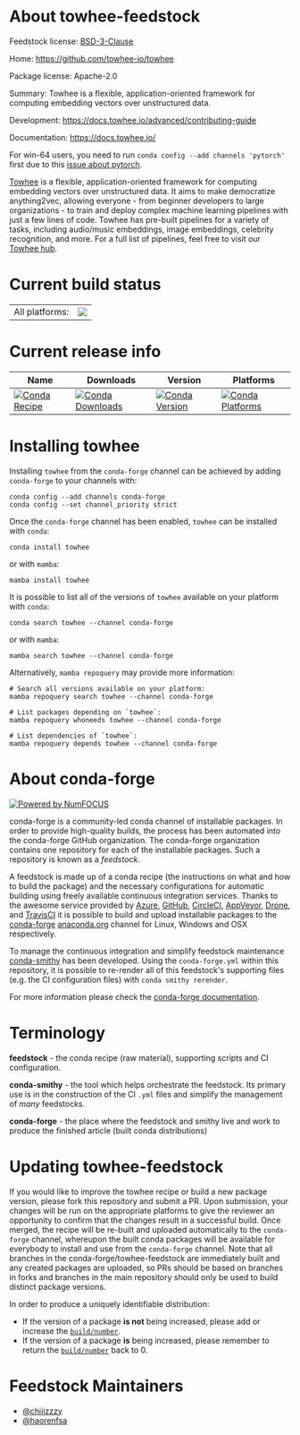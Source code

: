 About towhee-feedstock
======================

Feedstock license: [BSD-3-Clause](https://github.com/conda-forge/towhee-feedstock/blob/main/LICENSE.txt)

Home: https://github.com/towhee-io/towhee

Package license: Apache-2.0

Summary: Towhee is a flexible, application-oriented framework for computing embedding vectors over unstructured data.

Development: https://docs.towhee.io/advanced/contributing-guide

Documentation: https://docs.towhee.io/

For win-64 users, you need to run `conda config --add channels 'pytorch'` first due to this [issue about pytorch](https://github.com/conda-forge/pytorch-cpu-feedstock/issues/32).

[Towhee](https://towhee.io/) is a flexible, application-oriented framework for computing embedding vectors over unstructured data.
It aims to make democratize anything2vec, allowing everyone - from beginner developers to large organizations -
to train and deploy complex machine learning pipelines with just a few lines of code.
Towhee has pre-built pipelines for a variety of tasks, including audio/music embeddings, image embeddings, celebrity recognition, and more.
For a full list of pipelines, feel free to visit our [Towhee hub](https://hub.towhee.io/).


Current build status
====================


<table><tr><td>All platforms:</td>
    <td>
      <a href="https://dev.azure.com/conda-forge/feedstock-builds/_build/latest?definitionId=14910&branchName=main">
        <img src="https://dev.azure.com/conda-forge/feedstock-builds/_apis/build/status/towhee-feedstock?branchName=main">
      </a>
    </td>
  </tr>
</table>

Current release info
====================

| Name | Downloads | Version | Platforms |
| --- | --- | --- | --- |
| [![Conda Recipe](https://img.shields.io/badge/recipe-towhee-green.svg)](https://anaconda.org/conda-forge/towhee) | [![Conda Downloads](https://img.shields.io/conda/dn/conda-forge/towhee.svg)](https://anaconda.org/conda-forge/towhee) | [![Conda Version](https://img.shields.io/conda/vn/conda-forge/towhee.svg)](https://anaconda.org/conda-forge/towhee) | [![Conda Platforms](https://img.shields.io/conda/pn/conda-forge/towhee.svg)](https://anaconda.org/conda-forge/towhee) |

Installing towhee
=================

Installing `towhee` from the `conda-forge` channel can be achieved by adding `conda-forge` to your channels with:

```
conda config --add channels conda-forge
conda config --set channel_priority strict
```

Once the `conda-forge` channel has been enabled, `towhee` can be installed with `conda`:

```
conda install towhee
```

or with `mamba`:

```
mamba install towhee
```

It is possible to list all of the versions of `towhee` available on your platform with `conda`:

```
conda search towhee --channel conda-forge
```

or with `mamba`:

```
mamba search towhee --channel conda-forge
```

Alternatively, `mamba repoquery` may provide more information:

```
# Search all versions available on your platform:
mamba repoquery search towhee --channel conda-forge

# List packages depending on `towhee`:
mamba repoquery whoneeds towhee --channel conda-forge

# List dependencies of `towhee`:
mamba repoquery depends towhee --channel conda-forge
```


About conda-forge
=================

[![Powered by
NumFOCUS](https://img.shields.io/badge/powered%20by-NumFOCUS-orange.svg?style=flat&colorA=E1523D&colorB=007D8A)](https://numfocus.org)

conda-forge is a community-led conda channel of installable packages.
In order to provide high-quality builds, the process has been automated into the
conda-forge GitHub organization. The conda-forge organization contains one repository
for each of the installable packages. Such a repository is known as a *feedstock*.

A feedstock is made up of a conda recipe (the instructions on what and how to build
the package) and the necessary configurations for automatic building using freely
available continuous integration services. Thanks to the awesome service provided by
[Azure](https://azure.microsoft.com/en-us/services/devops/), [GitHub](https://github.com/),
[CircleCI](https://circleci.com/), [AppVeyor](https://www.appveyor.com/),
[Drone](https://cloud.drone.io/welcome), and [TravisCI](https://travis-ci.com/)
it is possible to build and upload installable packages to the
[conda-forge](https://anaconda.org/conda-forge) [anaconda.org](https://anaconda.org/)
channel for Linux, Windows and OSX respectively.

To manage the continuous integration and simplify feedstock maintenance
[conda-smithy](https://github.com/conda-forge/conda-smithy) has been developed.
Using the ``conda-forge.yml`` within this repository, it is possible to re-render all of
this feedstock's supporting files (e.g. the CI configuration files) with ``conda smithy rerender``.

For more information please check the [conda-forge documentation](https://conda-forge.org/docs/).

Terminology
===========

**feedstock** - the conda recipe (raw material), supporting scripts and CI configuration.

**conda-smithy** - the tool which helps orchestrate the feedstock.
                   Its primary use is in the construction of the CI ``.yml`` files
                   and simplify the management of *many* feedstocks.

**conda-forge** - the place where the feedstock and smithy live and work to
                  produce the finished article (built conda distributions)


Updating towhee-feedstock
=========================

If you would like to improve the towhee recipe or build a new
package version, please fork this repository and submit a PR. Upon submission,
your changes will be run on the appropriate platforms to give the reviewer an
opportunity to confirm that the changes result in a successful build. Once
merged, the recipe will be re-built and uploaded automatically to the
`conda-forge` channel, whereupon the built conda packages will be available for
everybody to install and use from the `conda-forge` channel.
Note that all branches in the conda-forge/towhee-feedstock are
immediately built and any created packages are uploaded, so PRs should be based
on branches in forks and branches in the main repository should only be used to
build distinct package versions.

In order to produce a uniquely identifiable distribution:
 * If the version of a package **is not** being increased, please add or increase
   the [``build/number``](https://docs.conda.io/projects/conda-build/en/latest/resources/define-metadata.html#build-number-and-string).
 * If the version of a package **is** being increased, please remember to return
   the [``build/number``](https://docs.conda.io/projects/conda-build/en/latest/resources/define-metadata.html#build-number-and-string)
   back to 0.

Feedstock Maintainers
=====================

* [@chiiizzzy](https://github.com/chiiizzzy/)
* [@haorenfsa](https://github.com/haorenfsa/)

